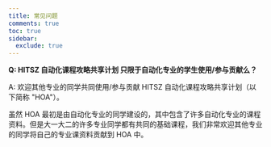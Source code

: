 ```yaml
---
title: 常见问题
comments: true
toc: true
sidebar:
  exclude: true
---
```


**Q: HITSZ 自动化课程攻略共享计划 只限于自动化专业的学生使用/参与贡献么？**

A: 欢迎其他专业的同学共同使用/参与贡献 HITSZ 自动化课程攻略共享计划（以下简称 "HOA"）。

虽然 HOA 最初是由自动化专业的同学建设的，其中包含了许多自动化专业的课程资料。但是大一大二的许多专业同学都有共同的基础课程，我们非常欢迎其他专业的同学将自己的专业课资料贡献到 HOA 中。
